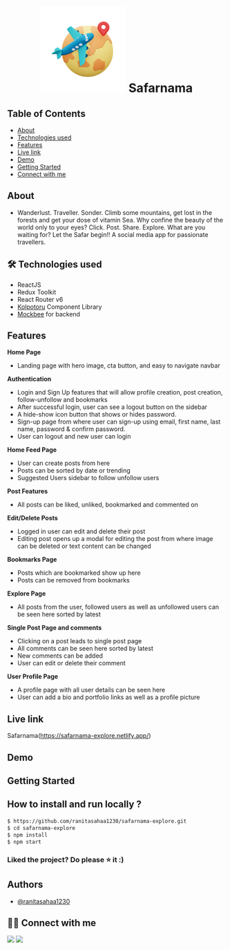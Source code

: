 <h1 align="center">
<img alt="safarnama explore logo" src="src/assets/images/logo.png" width="200px" height="200px" />
Safarnama
</h1>

<!-- <h1 align="center">
  <br />
  <a href="https://readers-space.netlify.app/">
      <img src="https://user-images.githubusercontent.com/51514137/169649556-35b3183d-77c4-4435-a56c-597633da3533.png" width="200"/>
  </a>
  <br />
  ReadersSpace 
</h1> -->


## Table of Contents

- [About](#about)
- [Technologies used](#-technologies-used)
- [Features](#features)
- [Live link](#live-link)
- [Demo](#demo)
- [Getting Started](#getting-started)
- [Connect with me](#-connect-with-me)

## About

-  Wanderlust. Traveller. Sonder.
Climb some mountains, get lost in the forests and get your dose of vitamin Sea. Why confine the beauty of the world only to your eyes?
Click. Post. Share. Explore. What are you waiting for? Let the Safar begin!! A social media app for passionate travellers.

## 🛠 Technologies used

- ReactJS
- Redux Toolkit
- React Router v6
- [Kolpotoru](https://kolpotoru-ui-design.netlify.app/) Component Library
- [Mockbee](https://mockbee.netlify.app/) for backend

## Features

**Home Page**

-  Landing page with hero image, cta button, and easy to navigate navbar

**Authentication**

- Login and Sign Up features that will allow profile creation, post creation, follow-unfollow and bookmarks
- After successful login, user can see a logout button on the sidebar
- A hide-show icon button that shows or hides password.
- Sign-up page from where user can sign-up using email, first name, last name, password & confirm password.
- User can logout and new user can login

**Home Feed Page**

- User can create posts from here
- Posts can be sorted by date or trending
- Suggested Users sidebar to follow unfollow users

**Post Features**

- All posts can be liked, unliked, bookmarked and commented on

**Edit/Delete Posts**

- Logged in user can edit and delete their post
- Editing post opens up a modal for editing the post from where image can be deleted or text content can be changed

**Bookmarks Page**

- Posts which are bookmarked show up here
- Posts can be removed from bookmarks

**Explore Page**

- All posts from the user, followed users as well as unfollowed users can be seen here sorted by latest

**Single Post Page and comments**

- Clicking on a post leads to single post page
- All comments can be seen here sorted by latest
- New comments can be added
- User can edit or delete their comment

**User Profile Page**

- A profile page with all user details can be seen here
- User can add a bio and portfolio links as well as a profile picture
<!-- > - Profile picture can be changed multiple times -->

## Live link

Safarnama(https://safarnama-explore.netlify.app/)

## Demo

<!-- https://user-images.githubusercontent.com/37957073/165530530-5b8c25e6-d919-4071-8fa0-cfb62f437c44.mp4 -->

## Getting Started

## **How to install and run locally ?**

```
$ https://github.com/ranitasahaa1230/safarnama-explore.git
$ cd safarnama-explore
$ npm install
$ npm start
```

### Liked the project? Do please ⭐ it :)

## Authors

- [@ranitasahaa1230](https://github.com/ranitasahaa1230)

## 👩‍💻 Connect with me

<a href="https://twitter.com/Ifullofsunshine"><img src="https://img.shields.io/badge/Twitter-1DA1F2?style=for-the-badge&logo=twitter&logoColor=white"/></a>
<a href="https://www.linkedin.com/in/saharanitaa1230dreamer/"><img src="https://img.shields.io/badge/LinkedIn-0077B5?style=for-the-badge&logo=linkedin&logoColor=white"/></a>
